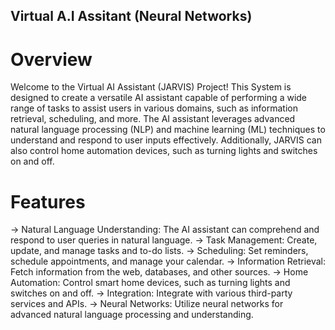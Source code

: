 ## Virtual A.I Assitant (Neural Networks)

 # Overview
Welcome to the Virtual AI Assistant (JARVIS) Project! This System is designed to create a versatile AI assistant capable of performing a wide range of tasks to assist users in various domains, such as information retrieval, scheduling, and more. The AI assistant leverages advanced natural language processing (NLP) and machine learning (ML) techniques to understand and respond to user inputs effectively. Additionally, JARVIS can also control home automation devices, such as turning lights and switches on and off.

# Features
-> Natural Language Understanding: The AI assistant can comprehend and respond to user queries in natural language.
-> Task Management: Create, update, and manage tasks and to-do lists.
-> Scheduling: Set reminders, schedule appointments, and manage your calendar.
-> Information Retrieval: Fetch information from the web, databases, and other sources.
-> Home Automation: Control smart home devices, such as turning lights and switches on and off.
-> Integration: Integrate with various third-party services and APIs.
-> Neural Networks: Utilize neural networks for advanced natural language processing and understanding.
